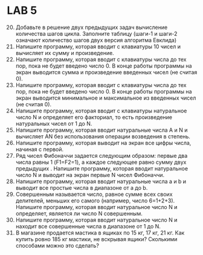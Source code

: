 # LAB 5
20. Добавьте в решение двух предыдущих задач вычисление количества шагов цикла. Заполните таблицу (шаги-1 и шаги-2 означают количество шагов двух версия алгоритма Евклида)
21. Напишите программу, которая вводит с клавиатуры 10 чисел и вычисляет их сумму и произведение.
22. Напишите программу, которая вводит с клавиатуры числа до тех пор, пока не будет введено число 0. В конце работы программы на экран выводится сумма и произведение введенных чисел (не считая 0).
23. Напишите программу, которая вводит с клавиатуры числа до тех пор, пока не будет введено число 0. В конце работы программы на экран выводится минимальное и максимальное из введенных чисел (не считая 0).
24. Напишите программу, которая вводит с клавиатуры натуральное число N и определяет его факториал, то есть произведение натуральных чисел от 1 до N.
25. Напишите программу, которая вводит натуральные числа A и N и вычисляет AN без использования операции возведения в степень.
26. Напишите программу, которая выводит на экран все цифры числа, начиная с первой.
28. Ряд чисел Фибоначчи задается следующим образом: первые два числа равны 1 (F1=F2=1), а каждое следующее равно сумму двух предыдущих . Напишите программу, которая вводит натуральное число N и выводит на экран первые N чисел Фибоначчи.
27. Напишите программу, которая вводит натуральные числа a и b и выводит все простые числа в диапазоне от a до b.
28. Совершенным называется число, равное сумме всех своих делителей, меньших его самого (например, число 6=1+2+3). Напишите программу, которая вводит натуральное число N и определяет, является ли число N совершенным.
29. Напишите программу, которая вводит натуральное число N и находит все совершенные числа в диапазоне от 1 до N.
30. В магазине продается мастика в ящиках по 15 кг, 17 кг, 21 кг. Как купить ровно 185 кг мастики, не вскрывая ящики? Сколькими способами можно это сделать?
